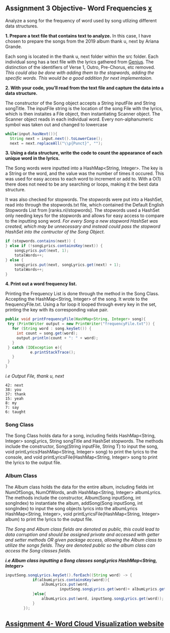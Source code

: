 ## Assignment 3 Objective- Word Frequencies [x](https://github.com/alexfuoc/WordCounterApp)
Analyze a song for the frequency of word used by song utlizing different data structures.
  
  **1. Prepare a text file that contains text to analyze.**
In this case, I have chosen to prepare the songs from the 2019 album thank u, next by Ariana Grande. 

Each song is located in the thank u, next folder within the src folder. Each individual song has a text file with the lyrics gathered from [Genius](https://genius.com/albums/Ariana-grande/Thank-u-next). The distinction of the identifiers of Verse 1, Outro, Pre-Chorus, etc removed. *This could also be done with adding them to the stopwords, adding the specific words. This would be a good addition for next implementaion.*
  
  **2. With your code, you’ll read from the text file and capture the data into a data structure.**

The constructor of the Song object accepts a String inputFile and String songTitle. The inputFile string is the location of the song File with the lyrics, which is then instaites a File object, then instantiating Scanner object. The Scanner object reads in each individual word. Every non-alphanumeric symbol was taken out and changed to lowercase

```java
while(input.hasNext()){
  String next = input.next().toLowerCase();
  next = next.replaceAll("\\p{Punct}", "");
```

  **3. Using a data structure, write the code to count the appearance of each unique word in the lyrics.**

The Song words were inputted into a HashMap<String, Integer>. The key is a String or the word, and the value was the number of times it occured. This was used for easy access to each word to increment or add to. With a O(1) there does not need to be any searching or loops, making it the best data structure. 

It was also checked for stopwords. The stopwords were put into a HashSet, read into through the stopwords.txt file, which contained the Default English Stopwords List from [ranks.nl/stopwords]. The stopwords used a HashSet only needing keys for the stopwords and allows for easy access to compare to the inputting song word. *For every Song a new stopword HashSet was created, which may be unnecessary and instead could pass the stopword HashSet into the contructor of the Song Object.*

```java
if (stopwords.contains(next)) {
} else if (!songLyrics.containsKey(next)) {
    songLyrics.put(next, 1);
    totalWords++;
} else {
    songLyrics.put(next, songLyrics.get(next) + 1);
    totalWords++;
}     
```

  **4. Print out a word frequency list.**

Printing the Frequency List is done through the method in the Song Class. Accepting the HashMap<String, Integer> of the song. It wrote to the frequencyFile.txt. Using a for loop it looped through every key in the set, printing the key with its corresponding value pair. 
  
 ```java 
public void printFrequencyFile(HashMap<String, Integer> song){
  try (PrintWriter output = new PrintWriter("frequencyFile.txt")) {
    for (String word : song.keySet()) {
      int count = song.get(word);
      output.println(count + ": " + word);
    }
  } catch (IOException e){
            e.printStackTrace();
    }
  }    
}   
 ```
 
 *i.e Output File, thank u, next*
```
42: next
38: you
37: thank
15: yeah
8: my
7: say
6: taught
```
  ### Song Class
 
 The Song Class holds data for a song, including fields HashMap<String, Integer> songLyrics, String songTitle and HashSet<String> stopwords. The methods include the constructor, Song(String inputFile, String T) to input the song, void printLyrics(HashMap<String, Integer> song) to print the lyrics to the console, and void printLyricsFile(HashMap<String, Integer> song to print the lyrics to the output file. 
  
  ### Album Class 
The Album class holds the data for the entire album, including fields int NumOfSongs, NumOfWords, andh HashMap<String, Integer> albumLyrics. The methods include the constructor, Album(Song inputSong, int songIndex) to instantiate the album, addSong(Song inputSong, int songIndex) to input the song objects lyrics into the albumLyrics HashMap<String, Integer>, void printLyricsFile(HashMap<String, Integer> album) to print the lyrics to the output file.

*The Song and Album class fields are denoted as public, this could lead to data corruption and should be assigned private and accessed with getter and setter methods OR given package access, allowing the Album class to utilize the songs fields. They are denoted public so the album class can access the Song classes fields.*

***i.e Album class inputting a Song classes songLyrics HashMap<String, Integer>***
```java
inputSong.songLyrics.keySet().forEach((String word) -> {
            if(albumLyrics.containsKey(word)){
                albumLyrics.put(word,
                        inputSong.songLyrics.get(word)+ albumLyrics.get(word));
            }else{
                albumLyrics.put(word, inputSong.songLyrics.get(word));
            }
        });

```

## [Assignment 4- Word Cloud Visualization website](https://github.com/alexfuoc/WordClouds)

